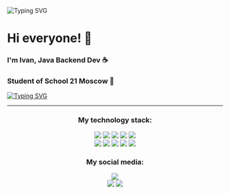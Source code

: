 ![Typing SVG](https://camo.githubusercontent.com/abb0a7a6197ffbe011c0705b0fff8c494e9c4c58913db99fe951ec7ca0eb97f5/68747470733a2f2f63646e612e61727473746174696f6e2e636f6d2f702f6173736574732f696d616765732f696d616765732f3032382f3130322f3035382f6f726967696e616c2f706978656c2d6a6566662d6d61747269782d732e6769663f31353933343837323633)
# Hi everyone! 👋
### I'm Ivan, Java Backend Dev ☕️
### Student of School 21 Moscow 💚 
[![Typing SVG](https://readme-typing-svg.demolab.com?font=Fira+Code&duration=900&pause=100&color=DC51F7&background=FFDCEA00&multiline=true&width=480&height=130&lines=public+class+User+%7B;public+String+name+%3D+%22Ivan%22;public+String+lastName+%3D+%22Nikolaev%22;public+String+university+%3D+%22STANKIN%22;%7D)](https://git.io/typing-svg)
___
<h3 align="center">
My technology stack:</h3>
<p align="center">
<img src = "https://img.shields.io/badge/java-orange.svg?style=for-the-badge&logo=&logoColor=/">
<img src = "https://img.shields.io/badge/spring-green.svg?style=for-the-badge&logo=spring&logoColor=white">
<img src = "https://img.shields.io/badge/Boot-21332C.svg?style=for-the-badge&logo=spring%20boot&logoColor=white">
<img src = "https://img.shields.io/badge/Hibernate-yellow.svg?style=for-the-badge&logo=Hibernate&logoColor=white">

<img src = "https://img.shields.io/badge/C-21332C.svg?style=for-the-badge&logo=c&logoColor=white">
<br>
<img src = "https://img.shields.io/badge/html5-%23E34F26.svg?style=for-the-badge&logo=html5&logoColor=white">
<img src = "https://img.shields.io/badge/MySql-21332C.svg?style=for-the-badge&logo=mysql&logoColor=white">
<img src = "https://img.shields.io/badge/css3-%231572B6.svg?style=for-the-badge&logo=css3&logoColor=white">
<img src = "https://img.shields.io/badge/git-%23F05033.svg?style=for-the-badge&logo=git&logoColor=white">
<img src = "https://img.shields.io/badge/Bash-blue.svg?style=for-the-badge&logo=gnubash&logoColor=white">
<br>
</p>
<h3 align="center"> My social media: </h3>
<p align="center">
<a href="https://github.com/Duranna66"> <img src="https://img.shields.io/github/followers/Duranna66?label=follow&logo=github&style=for-the-badge&labelColor=black"></a>
<br> <a href="https://vk.com/id745135236"><img src="https://img.shields.io/badge/VK-%232E87FB.svg?&style=for-the-badge&logo=vk&logoColor=white&link=https://vk.com/self.fishkid"></a>
<a href="https://t.me/Duranna"> <img src="https://img.shields.io/static/v1?style=for-the-badge&logo=telegram&label=Telegram&message=duranna&color=blue&labelColor=black"></a>
